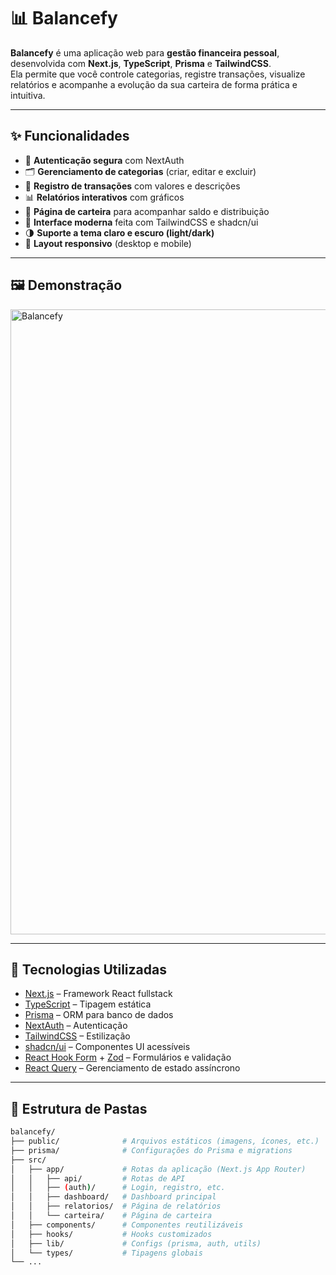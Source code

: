 # 📊 Balancefy

**Balancefy** é uma aplicação web para **gestão financeira pessoal**, desenvolvida com **Next.js**, **TypeScript**, **Prisma** e **TailwindCSS**.  
Ela permite que você controle categorias, registre transações, visualize relatórios e acompanhe a evolução da sua carteira de forma prática e intuitiva.  

---

## ✨ Funcionalidades

- 🔐 **Autenticação segura** com NextAuth  
- 🗂️ **Gerenciamento de categorias** (criar, editar e excluir)  
- 💸 **Registro de transações** com valores e descrições  
- 📊 **Relatórios interativos** com gráficos  
- 💼 **Página de carteira** para acompanhar saldo e distribuição  
- 🎨 **Interface moderna** feita com TailwindCSS e shadcn/ui  
- 🌗 **Suporte a tema claro e escuro (light/dark)**  
- 📱 **Layout responsivo** (desktop e mobile)  

---

## 🖼️ Demonstração

<img width="1906" height="1000" alt="Balancefy" src="https://github.com/user-attachments/assets/7ff86599-e63b-4e5d-af81-a61867e01040" />

---

## 🚀 Tecnologias Utilizadas

- [Next.js](https://nextjs.org/) – Framework React fullstack  
- [TypeScript](https://www.typescriptlang.org/) – Tipagem estática  
- [Prisma](https://www.prisma.io/) – ORM para banco de dados  
- [NextAuth](https://next-auth.js.org/) – Autenticação  
- [TailwindCSS](https://tailwindcss.com/) – Estilização  
- [shadcn/ui](https://ui.shadcn.com/) – Componentes UI acessíveis  
- [React Hook Form](https://react-hook-form.com/) + [Zod](https://zod.dev/) – Formulários e validação  
- [React Query](https://tanstack.com/query/latest) – Gerenciamento de estado assíncrono  

---

## 📂 Estrutura de Pastas

```bash
balancefy/
├── public/              # Arquivos estáticos (imagens, ícones, etc.)
├── prisma/              # Configurações do Prisma e migrations
├── src/
│   ├── app/             # Rotas da aplicação (Next.js App Router)
│   │   ├── api/         # Rotas de API
│   │   ├── (auth)/      # Login, registro, etc.
│   │   ├── dashboard/   # Dashboard principal
│   │   ├── relatorios/  # Página de relatórios
│   │   └── carteira/    # Página de carteira
│   ├── components/      # Componentes reutilizáveis
│   ├── hooks/           # Hooks customizados
│   ├── lib/             # Configs (prisma, auth, utils)
│   └── types/           # Tipagens globais
└── ...

